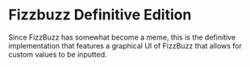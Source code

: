 # Fizzbuzz Definitive Edition

Since FizzBuzz has somewhat become a meme, this is the definitive implementation that features a graphical UI of FizzBuzz that allows for custom values to be inputted.

